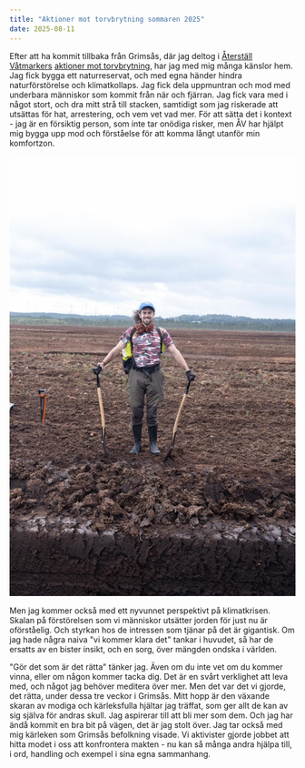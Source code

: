 ```yaml
---
title: "Aktioner mot torvbrytning sommaren 2025"
date: 2025-08-11
---
```




Efter att ha kommit tillbaka från Grimsås, där jag deltog i [Återställ Våtmarkers](https://aterstallvatmarker.se/torvaktion-2025/torvaktioner-vecka-3#c1216) [aktioner mot torvbrytning](https://www.dn.se/sverige/aktivisterna-i-katt-och-rattalek-med-gravmaskinerna-i-grimsas/), har jag med mig många känslor hem. Jag fick bygga ett naturreservat, och med egna händer hindra naturförstörelse och klimatkollaps. Jag fick dela uppmuntran och mod med underbara människor som kommit från när och fjärran. Jag fick vara med i något stort, och dra mitt strå till stacken, samtidigt som jag riskerade att utsättas för hat, arrestering, och vem vet vad mer. För att sätta det i kontext - jag är en försiktig person, som inte tar onödiga risker, men ÅV har hjälpt mig bygga upp mod och förståelse för att komma långt utanför min komfortzon.

![Bild där jag står på en mosse](/assets/images/grimsas.jpg)

Men jag kommer också med ett nyvunnet perspektivt på klimatkrisen. Skalan på förstörelsen som vi människor utsätter jorden för just nu är oförståelig. Och styrkan hos de intressen som tjänar på det är gigantisk. Om jag hade några naiva "vi kommer klara det" tankar i huvudet, så har de ersatts av en bister insikt, och en sorg, över mängden ondska i världen. 

"Gör det som är det rätta" tänker jag. Även om du inte vet om du kommer vinna, eller om någon kommer tacka dig. Det är en svårt verklighet att leva med, och något jag behöver meditera över mer. Men det var det vi gjorde, det rätta, under dessa tre veckor i Grimsås. Mitt hopp är den växande skaran av modiga och kärleksfulla hjältar jag träffat, som ger allt de kan av sig själva för andras skull. Jag aspirerar till att bli mer som dem. Och jag har ändå kommit en bra bit på vägen, det är jag stolt över. Jag tar också med mig kärleken som Grimsås befolkning visade. Vi aktivister gjorde jobbet att hitta modet i oss att konfrontera makten - nu kan så många andra hjälpa till, i ord, handling och exempel i sina egna sammanhang. 
